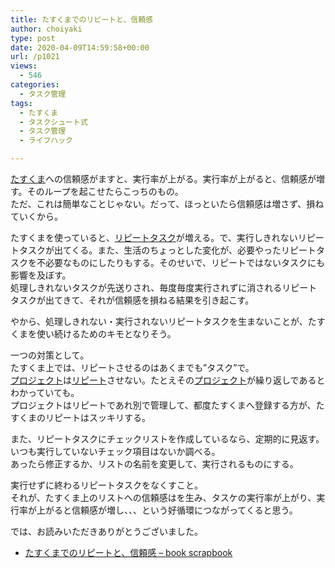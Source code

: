 ```yaml
---
title: たすくまでのリピートと、信頼感
author: choiyaki
type: post
date: 2020-04-09T14:59:58+00:00
url: /p1021
views:
  - 546
categories:
  - タスク管理
tags:
  - たすくま
  - タスクシュート式
  - タスク管理
  - ライフハック

---
```

[たすくま][1]への信頼感がますと、実行率が上がる。実行率が上がると、信頼感が増す。そのループを起こせたらこっちのもの。  
ただ、これは簡単なことじゃない。だって、ほっといたら信頼感は増さず、損ねていくから。

たすくまを使っていると、[リピートタスク][2]が増える。で、実行しきれないリピートタスクが出てくる。また、生活のちょっとした変化が、必要やったリピートタスクを不必要なものにしたりもする。そのせいで、リピートではないタスクにも影響を及ぼす。  
処理しきれないタスクが先送りされ、毎度毎度実行されずに消されるリピートタスクが出てきて、それが信頼感を損ねる結果を引き起こす。

やから、処理しきれない・実行されないリピートタスクを生まないことが、たすくまを使い続けるためのキモとなりそう。

一つの対策として。  
たすくま上では、リピートさせるのはあくまでも”タスク”で。  
[プロジェクト][3]は[リピート][4]させない。たとえその[プロジェクト][3]が繰り返しであるとわかっていても。  
プロジェクトはリピートであれ別で管理して、都度たすくまへ登録する方が、たすくまのリピートはスッキリする。

また、リピートタスクにチェックリストを作成しているなら、定期的に見返す。いつも実行していないチェック項目はないか調べる。  
あったら修正するか、リストの名前を変更して、実行されるものにする。

実行せずに終わるリピートタスクをなくすこと。  
それが、たすくま上のリストへの信頼感はを生み、タスケの実行率が上がり、実行率が上がると信頼感が増し、、、という好循環につながってくると思う。

では、お読みいただきありがとうございました。

  * [たすくまでのリピートと、信頼感 &#8211; book scrapbook][5]

 [1]: https://scrapbox.io/choiyaki-hondana/%E3%81%9F%E3%81%99%E3%81%8F%E3%81%BE
 [2]: https://scrapbox.io/choiyaki-hondana/%E3%83%AA%E3%83%94%E3%83%BC%E3%83%88%E3%82%BF%E3%82%B9%E3%82%AF
 [3]: https://scrapbox.io/choiyaki-hondana/%E3%83%97%E3%83%AD%E3%82%B8%E3%82%A7%E3%82%AF%E3%83%88
 [4]: https://scrapbox.io/choiyaki-hondana/%E3%83%AA%E3%83%94%E3%83%BC%E3%83%88
 [5]: https://scrapbox.io/choiyaki-hondana/%E3%81%9F%E3%81%99%E3%81%8F%E3%81%BE%E3%81%A7%E3%81%AE%E3%83%AA%E3%83%94%E3%83%BC%E3%83%88%E3%81%A8%E3%80%81%E4%BF%A1%E9%A0%BC%E6%84%9F